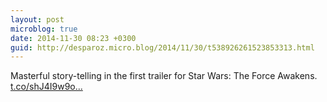 ```yaml
---
layout: post
microblog: true
date: 2014-11-30 08:23 +0300
guid: http://desparoz.micro.blog/2014/11/30/t538926261523853313.html
---
```

Masterful story-telling in the first trailer for Star Wars: The Force Awakens. [t.co/shJ4I9w9o...](http://t.co/shJ4I9w9oL)

